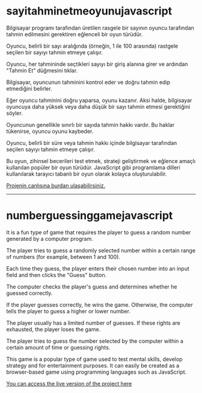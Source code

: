 # sayitahminetmeoyunujavascript
Bilgisayar programı tarafından üretilen rasgele bir sayının oyuncu tarafından tahmin edilmesini gerektiren eğlenceli bir oyun türüdür.

Oyuncu, belirli bir sayı aralığında (örneğin, 1 ile 100 arasında) rastgele seçilen bir sayıyı tahmin etmeye çalışır.

Oyuncu, her tahmininde seçtikleri sayıyı bir giriş alanına girer ve ardından "Tahmin Et" düğmesini tıklar.

Bilgisayar, oyuncunun tahminini kontrol eder ve doğru tahmin edip etmediğini belirler.

Eğer oyuncu tahminini doğru yaparsa, oyunu kazanır. Aksi halde, bilgisayar oyuncuya daha yüksek veya daha düşük bir sayı tahmin etmesi gerektiğini söyler.

Oyuncunun genellikle sınırlı bir sayıda tahmin hakkı vardır. Bu haklar tükenirse, oyuncu oyunu kaybeder.

Oyuncu, belirli bir süre veya tahmin hakkı içinde bilgisayar tarafından seçilen sayıyı tahmin etmeye çalışır.

Bu oyun, zihinsel becerileri test etmek, strateji geliştirmek ve eğlence amaçlı kullanılan popüler bir oyun türüdür. JavaScript gibi programlama dilleri kullanılarak tarayıcı tabanlı bir oyun olarak kolayca oluşturulabilir.

<a href= "https://cavusogluercument.github.io/numberguessinggamejavascriptproject/">Projenin canlısına burdan ulaşabilirsiniz.</a>

----------------------------------------------------------------------------------------------------------------------------------------------------------------

# numberguessinggamejavascript

It is a fun type of game that requires the player to guess a random number generated by a computer program.

The player tries to guess a randomly selected number within a certain range of numbers (for example, between 1 and 100).

Each time they guess, the player enters their chosen number into an input field and then clicks the "Guess" button.

The computer checks the player's guess and determines whether he guessed correctly.

If the player guesses correctly, he wins the game. Otherwise, the computer tells the player to guess a higher or lower number.

The player usually has a limited number of guesses. If these rights are exhausted, the player loses the game.

The player tries to guess the number selected by the computer within a certain amount of time or guessing rights.

This game is a popular type of game used to test mental skills, develop strategy and for entertainment purposes. It can easily be created as a browser-based game using programming languages such as JavaScript.

<a href= "https://cavusogluercument.github.io/numberguessinggamejavascriptproject/">You can access the live version of the project here</a>
